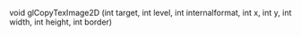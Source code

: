 void glCopyTexImage2D (int target, int level, int internalformat, int x, int y, int width, int height, int border)
